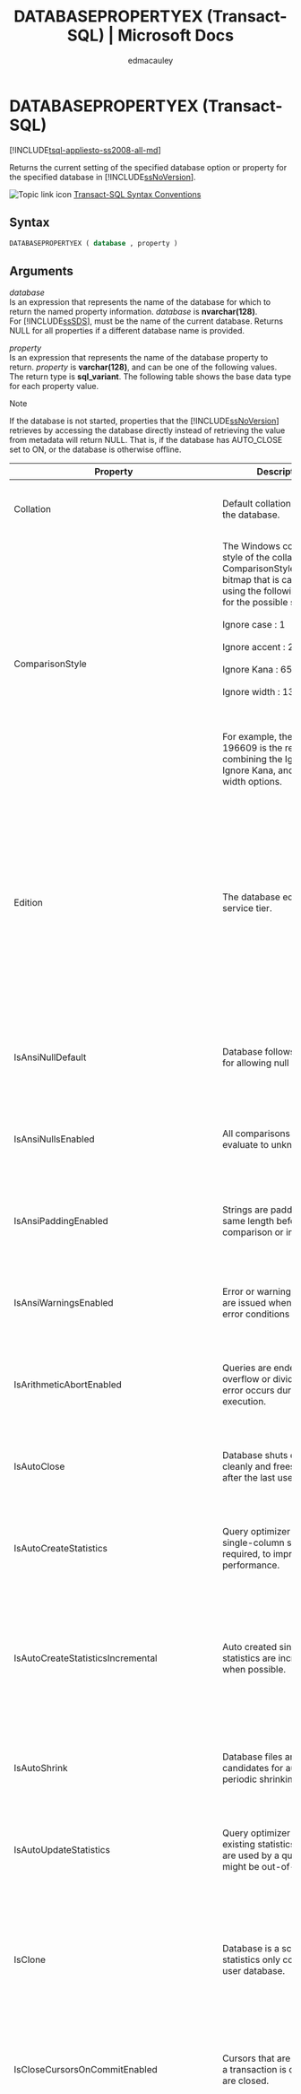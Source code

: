 ﻿---
title: "DATABASEPROPERTYEX (Transact-SQL) | Microsoft Docs"
ms.custom: ""
ms.date: "04/04/2018"
ms.prod: "sql-non-specified"
ms.prod_service: "database-engine, sql-database, sql-data-warehouse, pdw"
ms.service: ""
ms.component: "t-sql|functions"
ms.reviewer: ""
ms.suite: "sql"
ms.technology: 
  - "database-engine"
ms.tgt_pltfrm: ""
ms.topic: "language-reference"
f1_keywords: 
  - "DATABASEPROPERTYEX"
  - "DATABASEPROPERTYEX_TSQL"
dev_langs: 
  - "TSQL"
helpviewer_keywords: 
  - "DATABASEPROPERTYEX function"
  - "displaying database properties"
  - "database properties [SQL Server]"
ms.assetid: 8a9e0ffb-28b5-4640-95b2-a54e3e5ad941
caps.latest.revision: 84
author: "edmacauley"
ms.author: "edmaca"
manager: "craigg"
ms.workload: "On Demand"
monikerRange: ">= aps-pdw-2016 || = azuresqldb-current || = azure-sqldw-latest || >= sql-server-2016 || = sqlallproducts-allversions"
---
# DATABASEPROPERTYEX (Transact-SQL)
[!INCLUDE[tsql-appliesto-ss2008-all-md](../../includes/tsql-appliesto-ss2008-all-md.md)]

Returns the current setting of the specified database option or property for the specified database in [!INCLUDE[ssNoVersion](../../includes/ssnoversion-md.md)].
  
![Topic link icon](../../database-engine/configure-windows/media/topic-link.gif "Topic link icon") [Transact-SQL Syntax Conventions](../../t-sql/language-elements/transact-sql-syntax-conventions-transact-sql.md)
  
## Syntax  
  
```sql
DATABASEPROPERTYEX ( database , property )  
```  
  
## Arguments  
*database*  
Is an expression that represents the name of the database for which to return the named property information. *database* is **nvarchar(128)**.  
For [!INCLUDE[ssSDS](../../includes/sssds-md.md)], must be the name of the current database. Returns NULL for all properties if a different database name is provided.
  
*property*  
Is an expression that represents the name of the database property to return. *property* is **varchar(128)**, and can be one of the following values. The return type is **sql_variant**. The following table shows the base data type for each property value.
  
> [!NOTE]  
>  If the database is not started, properties that the [!INCLUDE[ssNoVersion](../../includes/ssnoversion-md.md)] retrieves by accessing the database directly instead of retrieving the value from metadata will return NULL. That is, if the database has AUTO_CLOSE set to ON, or the database is otherwise offline.  
  
|Property|Description|Value returned|  
|---|---|---|
|Collation|Default collation name for the database.|Collation name<br /><br /> NULL = Database is not started.<br /><br /> Base data type: **nvarchar(128)**|  
|ComparisonStyle|The Windows comparison style of the collation. ComparisonStyle is a bitmap that is calculated by using the following values for the possible styles.<br /><br /> Ignore case : 1<br /><br /> Ignore accent : 2<br /><br /> Ignore Kana : 65536<br /><br /> Ignore width : 131072<br /><br /> <br /><br /> For example, the default of 196609 is the result of combining the Ignore case, Ignore Kana, and Ignore width options.|Returns the comparison style.<br /><br /> Returns 0 for all binary collations.<br /><br /> Base data type: **int**|  
|Edition|The database edition or service tier.|**Applies to**: [!INCLUDE[ssSDSfull](../../includes/sssdsfull-md.md)], [!INCLUDE[ssSDW](../../includes/sssdw-md.md)].<br /><br /> <br /><br /> General Purpose<br /><br /> Business Critical<br /><br /> Basic<br /><br /> Standard<br /><br /> Premium<br /><br /> System (for master database)<br /><br /> NULL = Database is not started.<br /><br /> Base data type: **nvarchar**(64)|  
|IsAnsiNullDefault|Database follows ISO rules for allowing null values.|1 = TRUE<br /><br /> 0 = FALSE<br /><br /> NULL = Input not valid<br /><br /> Base data type: **int**|  
|IsAnsiNullsEnabled|All comparisons to a null evaluate to unknown.|1 = TRUE<br /><br /> 0 = FALSE<br /><br /> NULL = Input not valid<br /><br /> Base data type: **int**|  
|IsAnsiPaddingEnabled|Strings are padded to the same length before comparison or insert.|1 = TRUE<br /><br /> 0 = FALSE<br /><br /> NULL = Input not valid<br /><br /> Base data type: **int**|  
|IsAnsiWarningsEnabled|Error or warning messages are issued when standard error conditions occur.|1 = TRUE<br /><br /> 0 = FALSE<br /><br /> NULL = Input not valid<br /><br /> Base data type: **int**|  
|IsArithmeticAbortEnabled|Queries are ended when an overflow or divide-by-zero error occurs during query execution.|1 = TRUE<br /><br /> 0 = FALSE<br /><br /> NULL = Input not valid<br /><br /> Base data type: **int**|  
|IsAutoClose|Database shuts down cleanly and frees resources after the last user exits.|1 = TRUE<br /><br /> 0 = FALSE<br /><br /> NULL = Input not valid<br /><br /> Base data type: **int**|  
|IsAutoCreateStatistics|Query optimizer creates single-column statistics, as required, to improve query performance.|1 = TRUE<br /><br /> 0 = FALSE<br /><br /> NULL = Input not valid<br /><br /> Base data type: **int**|  
|IsAutoCreateStatisticsIncremental|Auto created single-column statistics are incremental when possible.|**Applies to**: [!INCLUDE[ssSQL14](../../includes/sssql14-md.md)] through [!INCLUDE[ssCurrent](../../includes/sscurrent-md.md)].<br /><br /> <br /><br /> 1 = TRUE<br /><br /> 0 = FALSE<br /><br /> NULL = Input not valid<br /><br /> Base data type: **int**|  
|IsAutoShrink|Database files are candidates for automatic periodic shrinking.|1 = TRUE<br /><br /> 0 = FALSE<br /><br /> NULL = Input not valid<br /><br /> Base data type: **int**|  
|IsAutoUpdateStatistics|Query optimizer updates existing statistics when they are used by a query and might be out-of-date.|1 = TRUE<br /><br /> 0 = FALSE<br /><br /> NULL = Input not valid<br /><br /> Base data type: **int**|
|IsClone|Database is a schema and statistics only copy of a user database.|**Applies to**: [!INCLUDE[ssSQL14](../../includes/sssql14-md.md)] Service Pack 2.<br /><br /> <br /><br /> 1 = TRUE<br /><br /> 0 = FALSE<br /><br /> NULL = Input not valid<br /><br /> Base data type: **int**| 
|IsCloseCursorsOnCommitEnabled|Cursors that are open when a transaction is committed are closed.|1 = TRUE<br /><br /> 0 = FALSE<br /><br /> NULL = Input not valid<br /><br /> Base data type: **int**|  
|IsFulltextEnabled|Database is enabled for full-text and semantic indexing.|**Applies to**: [!INCLUDE[ssKatmai](../../includes/sskatmai-md.md)] through [!INCLUDE[ssCurrent](../../includes/sscurrent-md.md)].<br /><br /> <br /><br /> 1 = TRUE<br /><br /> 0 = FALSE<br /><br /> NULL = Input not valid<br /><br /> Base data type: **int**<br /><br /> **Note:** The value of this property has no effect. User databases are always enabled for full-text search. This column will be removed in a future release of [!INCLUDE[ssNoVersion](../../includes/ssnoversion-md.md)]. Do not use this column in new development work, and modify applications that currently use any of these columns as soon as possible.|  
|IsInStandBy|Database is online as read-only, with restore log allowed.|1 = TRUE<br /><br /> 0 = FALSE<br /><br /> NULL = Input not valid<br /><br /> Base data type: **int**|  
|IsLocalCursorsDefault|Cursor declarations default to LOCAL.|1 = TRUE<br /><br /> 0 = FALSE<br /><br /> NULL = Input not valid<br /><br /> Base data type: **int**|  
|IsMemoryOptimizedElevateToSnapshotEnabled|Memory-optimized tables are accessed using SNAPSHOT isolation when the session setting TRANSACTION ISOLATION LEVEL is set to a lower isolation level, READ COMMITTED or READ UNCOMMITTED.|**Applies to**: [!INCLUDE[ssSQL14](../../includes/sssql14-md.md)] through [!INCLUDE[ssCurrent](../../includes/sscurrent-md.md)].<br /><br /> <br /><br /> 1 = TRUE<br /><br /> 0 = FALSE<br /><br /> Base data type: **int**|  
|IsMergePublished|The tables of a database can be published for merge replication, if replication is installed.|1 = TRUE<br /><br /> 0 = FALSE<br /><br /> NULL = Input not valid<br /><br /> Base data type: **int**|  
|IsNullConcat|Null concatenation operand yields NULL.|1 = TRUE<br /><br /> 0 = FALSE<br /><br /> NULL = Input not valid<br /><br /> Base data type: **int**|  
|IsNumericRoundAbortEnabled|Errors are generated when loss of precision occurs in expressions.|1 = TRUE<br /><br /> 0 = FALSE<br /><br /> NULL = Input not valid<br /><br /> Base data type: **int**|  
|IsParameterizationForced|PARAMETERIZATION database SET option is FORCED.|1 = TRUE<br /><br /> 0 = FALSE<br /><br /> NULL = Input not valid|  
|IsQuotedIdentifiersEnabled|Double quotation marks can be used on identifiers.|1 = TRUE<br /><br /> 0 = FALSE<br /><br /> NULL = Input not valid<br /><br /> Base data type: **int**|  
|IsPublished|The tables of the database can be published for snapshot or transactional replication, if replication is installed.|1 = TRUE<br /><br /> 0 = FALSE<br /><br /> NULL = Input not valid<br /><br /> Base data type: **int**|  
|IsRecursiveTriggersEnabled|Recursive firing of triggers is enabled.|1 = TRUE<br /><br /> 0 = FALSE<br /><br /> NULL = Input not valid<br /><br /> Base data type: **int**|  
|IsSubscribed|Database is subscribed to a publication.|1 = TRUE<br /><br /> 0 = FALSE<br /><br /> NULL = Input not valid<br /><br /> Base data type: **int**|  
|IsSyncWithBackup|The database is either a published database or a distribution database, and can be restored without disrupting transactional replication.|1 = TRUE<br /><br /> 0 = FALSE<br /><br /> NULL = Input not valid<br /><br /> Base data type: **int**|  
|IsTornPageDetectionEnabled|The [!INCLUDE[ssDEnoversion](../../includes/ssdenoversion-md.md)] detects incomplete I/O operations caused by power failures or other system outages.|1 = TRUE<br /><br /> 0 = FALSE<br /><br /> NULL = Input not valid<br /><br /> Base data type: **int**|  
|IsXTPSupported|Indicates whether the database supports In-Memory OLTP, i.e., creating and using memory-optimized tables and natively compiled modules.<br /><br /> Specific to [!INCLUDE[ssNoVersion](../../includes/ssnoversion-md.md)]:<br /><br /> IsXTPSupported is independent of the existence of any MEMORY_OPTIMIZED_DATA filegroup, which is required for creating In-Memory OLTP objects.|**Applies to**: [!INCLUDE[ssNoVersion](../../includes/ssnoversion-md.md)] ([!INCLUDE[ssSQL14](../../includes/sssql14-md.md)] through [!INCLUDE[ssCurrent](../../includes/sscurrent-md.md)]), [!INCLUDE[ssSDS](../../includes/sssds-md.md)].<br /><br /> **Applies to**: [!INCLUDE[ssSDSfull](../../includes/sssdsfull-md.md)] and [!INCLUDE[ssNoVersion](../../includes/ssnoversion-md.md)] starting [!INCLUDE[ssSQL15](../../includes/sssql15-md.md)].<br /><br /> <br /><br /> 1 = TRUE<br /><br /> 0 = FALSE<br /><br /> NULL = Input not valid, an error, or not applicable<br /><br /> Base data type: **int**|  
|LCID|The Windows locale identifier (LCID) of the collation.|LCID value (in decimal format).<br /><br /> Base data type: **int**|  
|MaxSizeInBytes|Maximum database size in bytes.|**Applies to**: [!INCLUDE[ssSDSfull](../../includes/sssdsfull-md.md)], [!INCLUDE[ssSDW](../../includes/sssdw-md.md)].<br /><br /> <br /><br /> 1073741824<br /><br /> 5368709120<br /><br /> 10737418240<br /><br /> 21474836480<br /><br /> 32212254720<br /><br /> 42949672960<br /><br /> 53687091200<br /><br /> NULL = Database is not started<br /><br /> Base data type: **bigint**|  
|Recovery|Recovery model for the database.|FULL = Full recovery model<br /><br /> BULK_LOGGED = Bulk logged model<br /><br /> SIMPLE = Simple recovery model<br /><br /> Base data type: **nvarchar(128)**|  
|ServiceObjective|Describes the performance level of the database in [!INCLUDE[sqldbesa](../../includes/sqldbesa-md.md)] or [!INCLUDE[ssSDW](../../includes/sssdw-md.md)].|Can be one of the following:<br /><br /> Null: database not started<br /><br /> Shared (for Web/Business editions)<br /><br /> Basic<br /><br /> S0<br /><br /> S1<br /><br /> S2<br /><br /> S3<br /><br /> P1<br /><br /> P2<br /><br /> P3<br /><br /> ElasticPool<br /><br /> System (for master DB)<br /><br /> Base data type: **nvarchar(32)**|  
|ServiceObjectiveId|The id of the service objective in [!INCLUDE[sqldbesa](../../includes/sqldbesa-md.md)].|**uniqueidentifier** that identifies the service objective.|  
|SQLSortOrder|[!INCLUDE[ssNoVersion](../../includes/ssnoversion-md.md)] sort order ID supported in earlier versions of SQL Server.|0 = Database is using Windows collation<br /><br /> >0 = [!INCLUDE[ssNoVersion](../../includes/ssnoversion-md.md)] sort order ID<br /><br /> NULL = Input not valid or database is not started<br /><br /> Base data type: **tinyint**|  
|Status|Database status.|ONLINE = Database is available for query.<br /><br /> **Note:** The ONLINE status may be returned while the database is being opened and is not yet recovered. To identify when a database can accept connections, query the Collation property of **DATABASEPROPERTYEX**. The database can accept connections when the database collation returns a non-null value. For Always On databases, query the database_state or database_state_desc columns of sys.dm_hadr_database_replica_states.<br /><br /> OFFLINE = Database was explicitly taken offline.<br /><br /> RESTORING = Database is being restored.<br /><br /> RECOVERING = Database is recovering and not yet ready for queries.<br /><br /> SUSPECT = Database did not recover.<br /><br /> EMERGENCY = Database is in an emergency, read-only state. Access is restricted to sysadmin members<br /><br /> Base data type: **nvarchar(128)**|  
|Updateability|Indicates whether data can be modified.|READ_ONLY = Data can be read but not modified.<br /><br /> READ_WRITE = Data can be read and modified.<br /><br /> Base data type: **nvarchar(128)**|  
|UserAccess|Indicates which users can access the database.|SINGLE_USER = Only one db_owner, dbcreator, or sysadmin user at a time<br /><br /> RESTRICTED_USER = Only members of db_owner, dbcreator, and sysadmin roles<br /><br /> MULTI_USER = All users<br /><br /> Base data type: **nvarchar(128)**|  
|Version|Internal version number of the [!INCLUDE[ssNoVersion](../../includes/ssnoversion-md.md)] code with which the database was created. [!INCLUDE[ssInternalOnly](../../includes/ssinternalonly-md.md)]|Version number = Database is open.<br /><br /> NULL = Database is not started.<br /><br /> Base data type: **int**|  
  
## Return types
**sql_variant**
  
## Exceptions  
Returns NULL on error or if a caller does not have permission to view the object.
  
In [!INCLUDE[ssNoVersion](../../includes/ssnoversion-md.md)], a user can only view the metadata of securables that the user owns or on which the user has been granted permission. This means that metadata-emitting, built-in functions such as OBJECT_ID may return NULL if the user does not have any permission on the object. For more information, see [Metadata Visibility Configuration](../../relational-databases/security/metadata-visibility-configuration.md).
  
## Remarks  
DATABASEPROPERTYEX returns only one property setting at a time. To display multiple property settings, use the [sys.databases](../../relational-databases/system-catalog-views/sys-databases-transact-sql.md) catalog view.
  
## Examples  
  
### A. Retrieving the status of the AUTO_SHRINK database option  
The following example returns the status of the AUTO_SHRINK database option for the `AdventureWorks` database.
  
```sql
SELECT DATABASEPROPERTYEX('AdventureWorks2014', 'IsAutoShrink');  
```  
  
[!INCLUDE[ssResult](../../includes/ssresult-md.md)] This indicates that AUTO_SHRINK is off.
  
```sql
------------------  
0  
```  
  
### B. Retrieving the default collation for a database  
The following example returns several attributes of the `AdventureWorks` database.
  
```sql
SELECT   
    DATABASEPROPERTYEX('AdventureWorks2014', 'Collation') AS Collation,  
    DATABASEPROPERTYEX('AdventureWorks2014', 'Edition') AS Edition,  
    DATABASEPROPERTYEX('AdventureWorks2014', 'ServiceObjective') AS ServiceObjective,  
    DATABASEPROPERTYEX('AdventureWorks2014', 'MaxSizeInBytes') AS MaxSizeInBytes  
```  
  
[!INCLUDE[ssResult](../../includes/ssresult-md.md)]
  
```sql
Collation                     Edition        ServiceObjective  MaxSizeInBytes  
----------------------------  -------------  ----------------  --------------  
SQL_Latin1_General_CP1_CI_AS  DataWarehouse  DW1000            5368709120  
```  
  
## See also
[ALTER DATABASE &#40;Transact-SQL&#41;](../../t-sql/statements/alter-database-transact-sql.md)  
[Database States](../../relational-databases/databases/database-states.md)  
[sys.databases &#40;Transact-SQL&#41;](../../relational-databases/system-catalog-views/sys-databases-transact-sql.md)  
[sys.database_files &#40;Transact-SQL&#41;](../../relational-databases/system-catalog-views/sys-database-files-transact-sql.md)  
[SERVERPROPERTY &#40;Transact-SQL&#41;](../../t-sql/functions/serverproperty-transact-sql.md)
  
  
